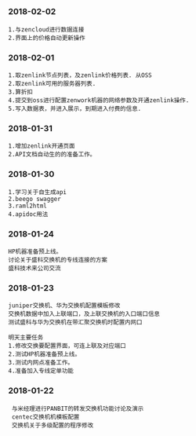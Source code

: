 ##
### 2018-02-02

    1.与zencloud进行数据连接
    2.界面上的价格自动更新操作

### 2018-02-01

    1.取zenlink节点列表，及zenlink价格列表. 从OSS
    2.取zenlink可用的服务器列表.
    3.算折扣
    4.提交到oss进行配置zenwork机器的网络参数及开通zenlink操作.
    5.写入数据表，并进入展示，到期进入付费的信息.
    
### 2018-01-31
    1.增加zenlink开通页面
    2.API文档自动生的的准备工作。

  ### 2018-01-30
    1.学习关于自生成api
    2.beego swagger
    3.raml2html
    4.apidoc用法
   
    
### 2018-01-24
    HP机器准备预上线。
    讨论关于盛科交换机的专线连接的方案
    盛科技术来公司交流
    
### 2018-01-23
    juniper交换机、华为交换机配置模板修改
    交换机数据中加入上联端口，及上联交换机的入口端口信息
    测试盛科与华为交换机在带汇聚交换机时配置内网口
    
    明天主要任务
    1.修改交换要配置界面，可连上联及对应端口
    2.测试HP机器准备预上线。
    3.测试内网点准备工作。
    4.准备加入专线定单功能  

### 2018-01-22
     与米经理进行PANBIT的转发交换机功能讨论及演示
     centec交换机机模板配置
     交换机关于多级配置的程序修改


